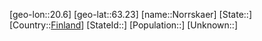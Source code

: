 ﻿---
location: [63.23,20.6]
type: City
tags:
- geo/City


SpocWebEntityId: 32954
isDeleted: false
confidential: public

---
[geo-lon::20.6]
[geo-lat::63.23]
[name::Norrskaer]
[State::]
[Country::[Finland](geo/Continent/Europe/Finland.md)]
[StateId::]
[Population::]
[Unknown::]

